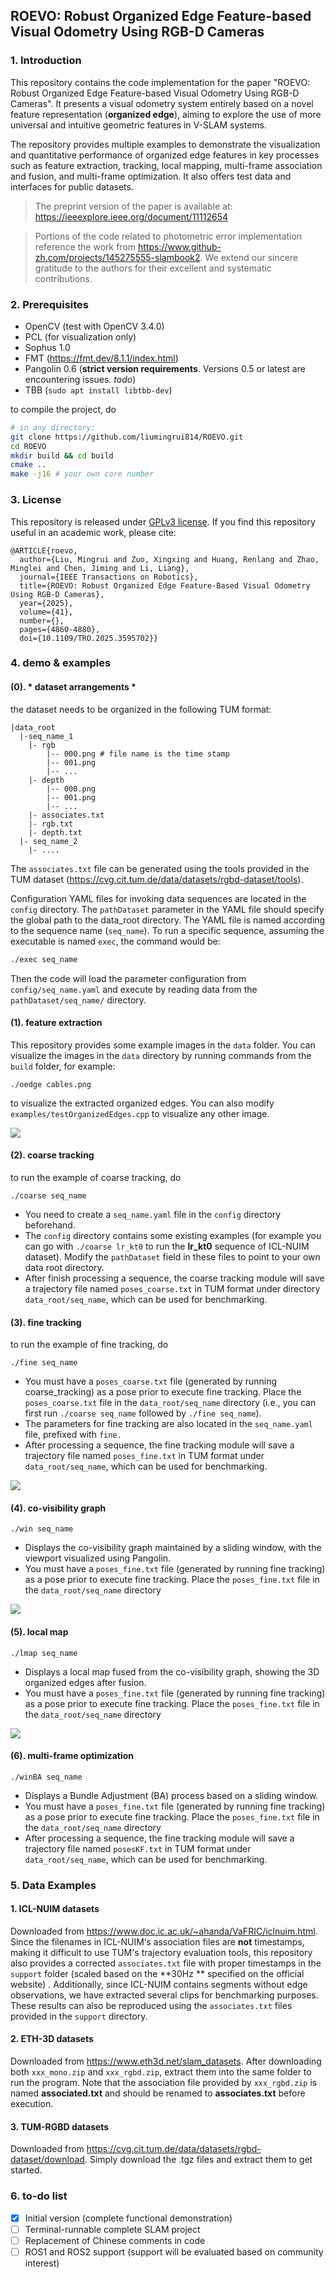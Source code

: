 ## ROEVO: Robust Organized Edge Feature-based Visual Odometry Using RGB-D Cameras

### 1. Introduction

This repository contains the code implementation for the paper "ROEVO: Robust Organized Edge Feature-based Visual Odometry Using RGB-D  Cameras". It presents a visual odometry system entirely based on a novel feature representation (**organized edge**), aiming to explore the use of  more universal and intuitive geometric features in V-SLAM systems. 

The  repository provides multiple examples to demonstrate the visualization  and quantitative performance of organized edge features in key processes such as feature extraction, tracking, local mapping, multi-frame  association and fusion, and multi-frame optimization. It also offers  test data and interfaces for public datasets.

> The preprint version of the paper is available at: https://ieeexplore.ieee.org/document/11112654

> Portions of the code related to photometric error implementation reference the work from https://www.github-zh.com/projects/145275555-slambook2. We extend our sincere gratitude to the authors for their excellent and systematic contributions.

### 2. Prerequisites

- OpenCV (test with OpenCV 3.4.0)
- PCL (for visualization only)
- Sophus 1.0
- FMT (https://fmt.dev/8.1.1/index.html)
- Pangolin 0.6 (**strict version requirements**. Versions 0.5 or latest are encountering  issues.   *todo*)
- TBB (`sudo apt install libtbb-dev`)

to compile the project, do

```bash
# in any directory: 
git clone https://github.com/liumingrui814/ROEVO.git
cd ROEVO
mkdir build && cd build
cmake ..
make -j16 # your own core number
```

### 3. License

This repository is released under [GPLv3 license](https://github.com/liumingrui814/ROEVO/blob/master/LICENSE). If you find this repository useful in an academic work, please cite:

```
@ARTICLE{roevo,
  author={Liu, Mingrui and Zuo, Xingxing and Huang, Renlang and Zhao, Minglei and Chen, Jiming and Li, Liang},
  journal={IEEE Transactions on Robotics}, 
  title={ROEVO: Robust Organized Edge Feature-Based Visual Odometry Using RGB-D Cameras}, 
  year={2025},
  volume={41},
  number={},
  pages={4860-4880},
  doi={10.1109/TRO.2025.3595702}}
```



### 4. demo & examples

#### (0). * dataset arrangements *

the dataset needs to be organized in the following TUM format: 

```
|data_root
  |-seq_name_1
	|- rgb
		|-- 000.png # file name is the time stamp
		|-- 001.png
		|-- ...
	|- depth
		|-- 000.png
		|-- 001.png
		|-- ...
	|- associates.txt
	|- rgb.txt
	|- depth.txt
  |- seq_name_2
  	|- ....
```

The `associates.txt` file can be generated using the tools provided in the TUM dataset (https://cvg.cit.tum.de/data/datasets/rgbd-dataset/tools).

Configuration YAML files for invoking data sequences are located in the `config` directory. The `pathDataset` parameter in the YAML file should specify the global path to the data_root directory. The YAML file is named according to the sequence name (`seq_name`). To run a specific sequence, assuming the executable is named `exec`, the command would be:

```bash
./exec seq_name
```

Then the code will load the parameter configuration from `config/seq_name.yaml` and execute by reading data from the `pathDataset/seq_name/` directory.

#### (1). feature extraction

This repository provides some example images in the `data` folder. You can visualize the images in the `data` directory by running commands from the `build` folder, for example:

```
./oedge cables.png
```

to visualize the extracted organized edges. You can also modify `examples/testOrganizedEdges.cpp` to visualize any other image.

![](docs/o-edge.png)

#### (2). coarse tracking

to run the example of coarse tracking, do

```
./coarse seq_name
```

- You need to create a `seq_name.yaml` file in the `config` directory beforehand.
- The `config` directory contains some existing examples (for example you can go with `./coarse lr_kt0` to run the **lr_kt0** sequence of ICL-NUIM dataset). Modify the `pathDataset` field in these files to point to your own data root directory.
- After finish processing a sequence, the coarse tracking module will save a trajectory file named `poses_coarse.txt` in TUM format under directory  `data_root/seq_name`, which can be used for benchmarking.

#### (3). fine tracking

to run the example of fine tracking, do

```
./fine seq_name
```

- You must have a `poses_coarse.txt` file (generated by running coarse_tracking) as a pose prior to execute fine tracking. Place the `poses_coarse.txt` file in the `data_root/seq_name` directory (i.e., you can first run `./coarse seq_name` followed by `./fine seq_name`).
- The parameters for fine tracking are also located in the `seq_name.yaml` file, prefixed with `fine.`
- After processing a sequence, the fine tracking module will save a trajectory file named `poses_fine.txt` in TUM format under `data_root/seq_name`, which can be used for benchmarking.

![](docs/track.png)

#### (4). co-visibility graph

```
./win seq_name
```

- Displays the co-visibility graph maintained by a sliding window, with the viewport visualized using Pangolin.
- You must have a `poses_fine.txt` file (generated by running fine tracking) as a pose prior to execute fine tracking. Place the `poses_fine.txt` file in the `data_root/seq_name` directory

![](docs/co-vis.png)

#### (5). local map

```
./lmap seq_name
```

- Displays a local map fused from the co-visibility graph, showing the 3D organized edges after fusion.
- You must have a `poses_fine.txt` file (generated by running fine tracking) as a pose prior to execute fine tracking. Place the `poses_fine.txt` file in the `data_root/seq_name` directory

![](docs/lmap.png)

#### (6). multi-frame optimization

```
./winBA seq_name
```

- Displays a Bundle Adjustment (BA) process based on a sliding window.
- You must have a `poses_fine.txt` file (generated by running fine tracking) as a pose prior to execute fine tracking. Place the `poses_fine.txt` file in the `data_root/seq_name` directory
- After processing a sequence, the fine tracking module will save a trajectory file named `posesKF.txt` in TUM format under `data_root/seq_name`, which can be used for benchmarking.

### 5. Data Examples

#### 1. ICL-NUIM datasets

Downloaded from https://www.doc.ic.ac.uk/~ahanda/VaFRIC/iclnuim.html. Since the filenames in ICL-NUIM‘s association files are **not** timestamps, making it difficult to use TUM's trajectory evaluation tools, this repository also provides a corrected `associates.txt` file with proper timestamps in the `support` folder (scaled based on the **30Hz ** specified on the official website) . Additionally, since ICL-NUIM contains segments without  edge observations, we have extracted several clips for  benchmarking purposes. These results can also be reproduced using the `associates.txt` files provided in the `support` directory.

#### 2. ETH-3D datasets

Downloaded from https://www.eth3d.net/slam_datasets. After downloading both `xxx_mono.zip` and `xxx_rgbd.zip`, extract them into the same folder to run the program. Note that the association file provided by  `xxx_rgbd.zip` is named **associated.txt** and should be renamed to **associates.txt** before execution.

#### 3. TUM-RGBD datasets

Downloaded from https://cvg.cit.tum.de/data/datasets/rgbd-dataset/download. Simply download the .tgz files and extract them to get started.

### 6. to-do list

- [x] Initial version (complete functional demonstration)
- [ ] Terminal-runnable complete SLAM project
- [ ] Replacement of Chinese comments in code
- [ ] ROS1 and ROS2 support (support will be evaluated based on community interest)